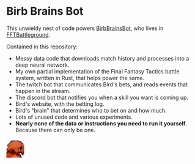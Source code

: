 # Birb Brains Bot

This unwieldy nest of code powers [BirbBrainsBot](https://birb-brains-bot.app/), who lives in [FFTBattleground](https://www.twitch.tv/fftbattleground).  

Contained in this repository:

* Messy data code that downloads match history and processes into a deep neural network.
* My own partial implementation of the Final Fantasy Tactics battle system, written in Rust, that helps power the same.
* The twitch bot that communicates Bird's bets, and reads events that happen in the stream.
* The discord bot that notifies you when a skill you want is coming up.
* Bird's website, with the betting log.
* Bird's "brain" that determines who to bet on and how much.
* Lots of unused code and various experiments.
* __Nearly none of the data or instructions you need to run it yourself__. Because there can only be one.

![](data/icon.png)
